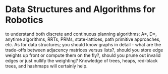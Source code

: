 # Data Structures and Algorithms for Robotics

to understand both discrete and continuous planning algorithms; A*, D*, anytime algorithms, RRTs, PRMs, state-lattices, path primitive approaches, etc. As for data structures; you should know graphs in detail - what are the trade-offs between adjacency matrices versus lists?, should you store edge weights up front or compute them on the fly?, should you prune out invalid edges or just nullify the weighting? Knowledge of trees, heaps, red-black trees, and hashmaps will certainly help.
